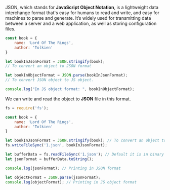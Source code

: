JSON, which stands for **JavaScript Object Notation**, is a lightweight data interchange format that's easy for humans to read and write, and easy for machines to parse and generate. It’s widely used for transmitting data between a server and a web application, as well as storing configuration files.

```javascript
const book = {
    name: 'Lord Of The Rings',
    author: 'Tolkien'
}

let bookInJsonFormat = JSON.stringify(book); 
// To convert an object to JSON format

let bookInObjectFormat = JSON.parse(bookInJsonFormat); 
// To convert JSON object to JS object.

console.log("In JS object format: ", bookInObjectFormat);
```

We can write and read the object to **JSON** file in this format.

```javascript
fs = require('fs');

const book = {
    name: 'Lord Of The Rings',
    author: 'Tolkien'
}

let bookInJsonFormat = JSON.stringify(book); // To convert an object to JSON format
fs.writeFileSync('1.json', bookInJsonFormat);

let bufferData = fs.readFileSync('1.json'); // Default it is in binary format
let jsonFormat = bufferData.toString();

console.log(jsonFormat); // Printing in JSON format

let objectFormat = JSON.parse(jsonFormat);
console.log(objectFormat); // Printing in JS object format
```